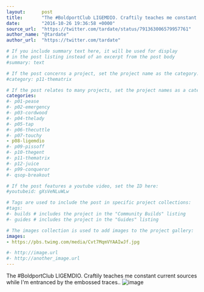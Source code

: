 ```yaml
---
layout:      post
title:       "The #BoldportClub LIGEMDIO. Craftily teaches me constant current sources while I'm entranced by the embossed traces.."
date:        "2016-10-26 19:36:58 +0000"
source_url:  "https://twitter.com/tardate/status/791363006579957761"
author_name: "@tardate"
author_url:  "https://twitter.com/tardate"

# If you include summary text here, it will be used for display
# in the post listing instead of an excerpt from the post body
#summary: text

# If the post concerns a project, set the project name as the category:
#category: p11-thematrix

# If the post relates to many projects, set the project names as a categories array:
categories:
#- p01-pease
#- p02-emergency
#- p03-cordwood
#- p04-thelady
#- p05-tap
#- p06-thecuttle
#- p07-touchy
- p08-ligemdio
#- p09-pissoff
#- p10-thegent
#- p11-thematrix
#- p12-juice
#- p99-conqueror
#- qsop-breakout

# If the post features a youtube video, set the ID here:
#youtubeid: gXsVeNLuWLw

# Tags are used to include the post in specific project collections:
#tags:
#- builds # includes the project in the "Community Builds" listing
#- guides # includes the project in the "Guides" listing

# The images collection is used to add images to the project gallery:
images:
- https://pbs.twimg.com/media/Cvt7MqmVYAAIwJf.jpg

#- http://image.url
#- http://another_image.url
---
```


The #BoldportClub LIGEMDIO. Craftily teaches me constant current sources while I'm entranced by the embossed traces..
![image](https://pbs.twimg.com/media/Cvt7MqmVYAAIwJf.jpg)


